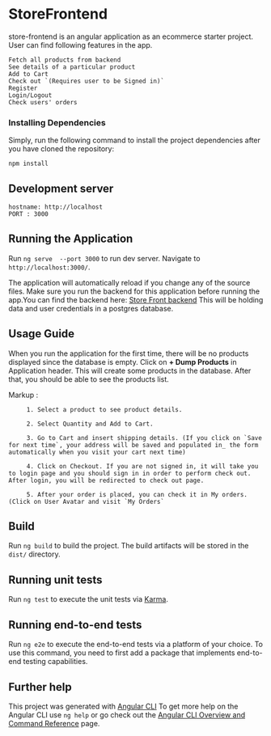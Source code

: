 # StoreFrontend
store-frontend is an angular application as an ecommerce starter project. User can find following features in the app.

```
Fetch all products from backend
See details of a particular product
Add to Cart
Check out `(Requires user to be Signed in)`
Register
Login/Logout
Check users' orders
```
### Installing Dependencies

Simply, run the following command to install the project dependencies after you have cloned the repository:
```
npm install
```
## Development server

```
hostname: http://localhost
PORT : 3000
```
## Running the Application

Run `ng serve  --port 3000` to run dev server. Navigate to `http://localhost:3000/`. 

The application will automatically reload if you change any of the source files.
Make sure you run the backend for this application before running the app.You can find the backend here: 
[Store Front backend](https://github.com/toseefAhmed-pk/storefront-backend-api.git)
This will be holding data and user credentials in a postgres database.

## Usage Guide
When you run the application for the first time, there will be no products displayed since the database is empty. Click on **+ Dump Products** in Application header. This will create some products in the database. After that, you should be able to see the products list.

Markup : 
         
         1. Select a product to see product details.

         2. Select Quantity and Add to Cart.
         
         3. Go to Cart and insert shipping details. (If you click on `Save for next time`, your address will be saved and populated in_ the form automatically when you visit your cart next time)
         
         4. Click on Checkout. If you are not signed in, it will take you to login page and you should sign in in order to perform check out. After login, you will be redirected to check out page.
         
         5. After your order is placed, you can check it in My orders. (Click on User Avatar and visit `My Orders`

## Build

Run `ng build` to build the project. The build artifacts will be stored in the `dist/` directory.

## Running unit tests

Run `ng test` to execute the unit tests via [Karma](https://karma-runner.github.io).

## Running end-to-end tests

Run `ng e2e` to execute the end-to-end tests via a platform of your choice. To use this command, you need to first add a package that implements end-to-end testing capabilities.

## Further help
This project was generated with [Angular CLI](https://github.com/angular/angular-cli)
To get more help on the Angular CLI use `ng help` or go check out the [Angular CLI Overview and Command Reference](https://angular.io/cli) page.
